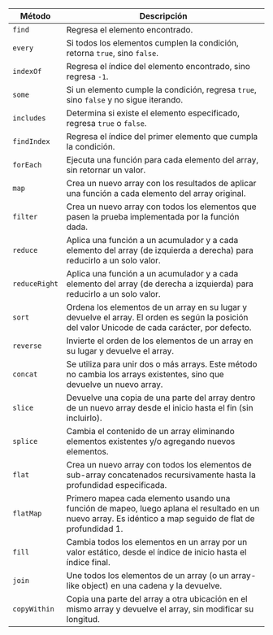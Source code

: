 | **Método**    | **Descripción**                                                                                 |
|---------------|-------------------------------------------------------------------------------------------------|
| `find`        | Regresa el elemento encontrado.                                                                 |
| `every`       | Si todos los elementos cumplen la condición, retorna `true`, sino `false`.                      |
| `indexOf`     | Regresa el índice del elemento encontrado, sino regresa `-1`.                                   |
| `some`        | Si un elemento cumple la condición, regresa `true`, sino `false` y no sigue iterando.           |
| `includes`    | Determina si existe el elemento especificado, regresa `true` o `false`.                         |
| `findIndex`   | Regresa el índice del primer elemento que cumpla la condición.                                  |
| `forEach`     | Ejecuta una función para cada elemento del array, sin retornar un valor.                        |
| `map`         | Crea un nuevo array con los resultados de aplicar una función a cada elemento del array original.|
| `filter`      | Crea un nuevo array con todos los elementos que pasen la prueba implementada por la función dada.|
| `reduce`      | Aplica una función a un acumulador y a cada elemento del array (de izquierda a derecha) para reducirlo a un solo valor. |
| `reduceRight` | Aplica una función a un acumulador y a cada elemento del array (de derecha a izquierda) para reducirlo a un solo valor. |
| `sort`        | Ordena los elementos de un array en su lugar y devuelve el array. El orden es según la posición del valor Unicode de cada carácter, por defecto. |
| `reverse`     | Invierte el orden de los elementos de un array en su lugar y devuelve el array.                 |
| `concat`      | Se utiliza para unir dos o más arrays. Este método no cambia los arrays existentes, sino que devuelve un nuevo array. |
| `slice`       | Devuelve una copia de una parte del array dentro de un nuevo array desde el inicio hasta el fin (sin incluirlo). |
| `splice`      | Cambia el contenido de un array eliminando elementos existentes y/o agregando nuevos elementos.  |
| `flat`        | Crea un nuevo array con todos los elementos de sub-array concatenados recursivamente hasta la profundidad especificada. |
| `flatMap`     | Primero mapea cada elemento usando una función de mapeo, luego aplana el resultado en un nuevo array. Es idéntico a map seguido de flat de profundidad 1. |
| `fill`        | Cambia todos los elementos en un array por un valor estático, desde el índice de inicio hasta el índice final. |
| `join`        | Une todos los elementos de un array (o un array-like object) en una cadena y la devuelve.        |
| `copyWithin`  | Copia una parte del array a otra ubicación en el mismo array y devuelve el array, sin modificar su longitud. |
